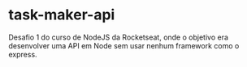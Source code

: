 # task-maker-api
Desafio 1 do curso de NodeJS da Rocketseat, onde o objetivo era desenvolver uma API em Node sem usar nenhum framework como o express.

